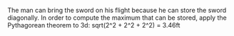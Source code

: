The man can bring the sword on his flight because he can store the sword diagonally.
In order to compute the maximum that can be stored, apply the Pythagorean theorem
to 3d: sqrt(2^2 + 2^2 + 2^2) = 3.46ft
